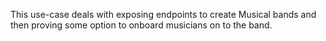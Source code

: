 This use-case deals with exposing endpoints to create Musical bands and then proving some option to onboard musicians on to the band.



